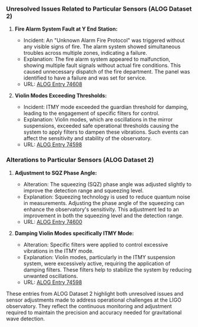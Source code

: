 ### Unresolved Issues Related to Particular Sensors (ALOG Dataset 2)
1. **Fire Alarm System Fault at Y End Station:**
   - Incident: An "Unknown Alarm Fire Protocol" was triggered without any visible signs of fire. The alarm system showed simultaneous troubles across multiple zones, indicating a failure.
   - Explanation: The fire alarm system appeared to malfunction, showing multiple fault signals without actual fire conditions. This caused unnecessary dispatch of the fire department. The panel was identified to have a failure and was set for service.
   - URL: [ALOG Entry 74608](https://alog.ligo-la.caltech.edu/aLOG/index.php?callRep=74608)

2. **Violin Modes Exceeding Thresholds:**
   - Incident: ITMY mode exceeded the guardian threshold for damping, leading to the engagement of specific filters for control.
   - Explanation: Violin modes, which are oscillations in the mirror suspensions, exceeded safe operational thresholds causing the system to apply filters to dampen these vibrations. Such events can affect the sensitivity and stability of the observatory.
   - URL: [ALOG Entry 74598](https://alog.ligo-la.caltech.edu/aLOG/index.php?callRep=74598)

### Alterations to Particular Sensors (ALOG Dataset 2)
1. **Adjustment to SQZ Phase Angle:**
   - Alteration: The squeezing (SQZ) phase angle was adjusted slightly to improve the detection range and squeezing level.
   - Explanation: Squeezing technology is used to reduce quantum noise in measurements. Adjusting the phase angle of the squeezing can enhance the observatory's sensitivity. This adjustment led to an improvement in both the squeezing level and the detection range.
   - URL: [ALOG Entry 74600](https://alog.ligo-la.caltech.edu/aLOG/index.php?callRep=74600)

2. **Damping Violin Modes specifically ITMY Mode:**
   - Alteration: Specific filters were applied to control excessive vibrations in the ITMY mode.
   - Explanation: Violin modes, particularly in the ITMY suspension system, were excessively active, requiring the application of damping filters. These filters help to stabilize the system by reducing unwanted oscillations.
   - URL: [ALOG Entry 74598](https://alog.ligo-la.caltech.edu/aLOG/index.php?callRep=74598)

These entries from ALOG Dataset 2 highlight both unresolved issues and sensor adjustments made to address operational challenges at the LIGO observatory. They reflect the continuous monitoring and adjustment required to maintain the precision and accuracy needed for gravitational wave detection.